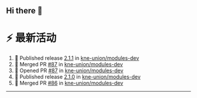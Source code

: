 ## Hi there 👋

<!--

**Here are some ideas to get you started:**

🙋‍♀️ A short introduction - what is your organization all about?
🌈 Contribution guidelines - how can the community get involved?
👩‍💻 Useful resources - where can the community find your docs? Is there anything else the community should know?
🍿 Fun facts - what does your team eat for breakfast?
🧙 Remember, you can do mighty things with the power of [Markdown](https://docs.github.com/github/writing-on-github/getting-started-with-writing-and-formatting-on-github/basic-writing-and-formatting-syntax)
-->


# ⚡ 最新活动

<!--START_SECTION:activity-->
1. 🚀 Published release [2.1.1](https://github.com/kne-union/modules-dev/releases/tag/2.1.1) in [kne-union/modules-dev](https://github.com/kne-union/modules-dev)
2. 🎉 Merged PR [#87](https://github.com/kne-union/modules-dev/pull/87) in [kne-union/modules-dev](https://github.com/kne-union/modules-dev)
3. 💪 Opened PR [#87](https://github.com/kne-union/modules-dev/pull/87) in [kne-union/modules-dev](https://github.com/kne-union/modules-dev)
4. 🚀 Published release [2.1.0](https://github.com/kne-union/modules-dev/releases/tag/2.1.0) in [kne-union/modules-dev](https://github.com/kne-union/modules-dev)
5. 🎉 Merged PR [#86](https://github.com/kne-union/modules-dev/pull/86) in [kne-union/modules-dev](https://github.com/kne-union/modules-dev)
<!--END_SECTION:activity-->

---
